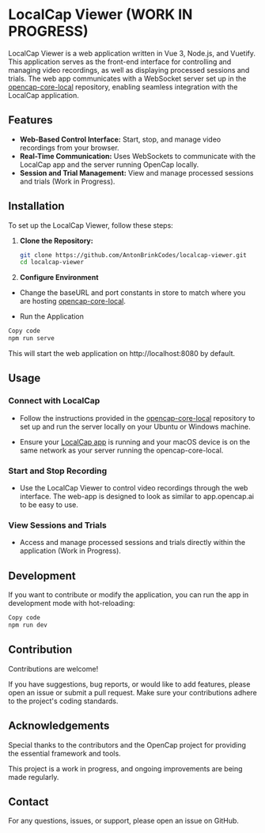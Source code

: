 # LocalCap Viewer (WORK IN PROGRESS)

LocalCap Viewer is a web application written in Vue 3, Node.js, and Vuetify. This application serves as the front-end interface for controlling and managing video recordings, as well as displaying processed sessions and trials. The web app communicates with a WebSocket server set up in the [opencap-core-local](https://github.com/AntonBrinkCodes/opencap-core-local) repository, enabling seamless integration with the LocalCap application.

## Features

- **Web-Based Control Interface:** Start, stop, and manage video recordings from your browser.
- **Real-Time Communication:** Uses WebSockets to communicate with the LocalCap app and the server running OpenCap locally.
- **Session and Trial Management:** View and manage processed sessions and trials (Work in Progress).

## Installation

To set up the LocalCap Viewer, follow these steps:

1. **Clone the Repository:**

   ```bash
   git clone https://github.com/AntonBrinkCodes/localcap-viewer.git
   cd localcap-viewer
   
2. **Configure Environment**
- Change the baseURL and port constants in store to match where you are hosting [opencap-core-local](https://github.com/AntonBrinkCodes/opencap-core-local).
  
- Run the Application

```bash
Copy code
npm run serve
```
This will start the web application on http://localhost:8080 by default.

## Usage

### Connect with LocalCap

- Follow the instructions provided in the [opencap-core-local](https://github.com/AntonBrinkCodes/opencap-core-local) repository to set up and run the server locally on your Ubuntu or Windows machine.

- Ensure your [LocalCap app](https://github.com/AntonBrinkCodes/LocalCap/tree/main) is running and your macOS device is on the same network as your server running the opencap-core-local.

### Start and Stop Recording

- Use the LocalCap Viewer to control video recordings through the web interface. The web-app is designed to look as similar to app.opencap.ai to be easy to use.

### View Sessions and Trials

- Access and manage processed sessions and trials directly within the application (Work in Progress).

## Development
If you want to contribute or modify the application, you can run the app in development mode with hot-reloading:

```bash
Copy code
npm run dev
```

## Contribution
Contributions are welcome! 

If you have suggestions, bug reports, or would like to add features, please open an issue or submit a pull request. Make sure your contributions adhere to the project's coding standards.

## Acknowledgements
Special thanks to the contributors and the OpenCap project for providing the essential framework and tools.

This project is a work in progress, and ongoing improvements are being made regularly.

## Contact
For any questions, issues, or support, please open an issue on GitHub.

